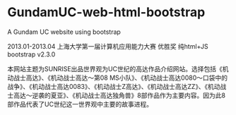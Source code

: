 GundamUC-web-html-bootstrap
===========================

A Gundam UC website using bootstrap

2013.01-2013.04
上海大学第一届计算机应用能力大赛 优胜奖
纯html+JS
bootstrap v2.3.0

本网站主题为SUNRISE出品世界观为UC世纪的高达作品介绍网站。选择包括《机动战士高达》、《机动战士高达～第08 MS小队》、《机动战士高达0080～口袋中的战争》、《机动战士高达0083》、《机动战士Z高达》、《机动战士高达ZZ》、《机动战士高达～逆袭的夏亚》、《机动战士高达独角兽》8部作品作为主要内容。因为此8部作品代表了UC世纪这一世界观中主要的故事进程。
